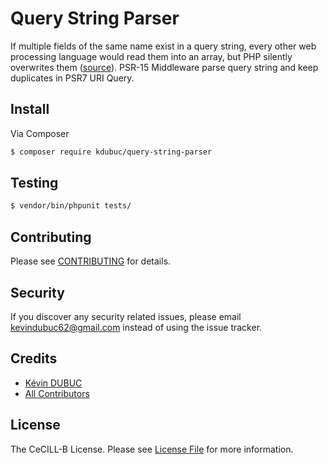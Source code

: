 # Query String Parser

If multiple fields of the same name exist in a query string, every other web processing language would read them into an array, but PHP silently overwrites them ([source](https://www.php.net/manual/en/function.parse-str.php#76792)). PSR-15 Middleware parse query string and keep duplicates in PSR7 URI Query.

## Install

Via Composer

``` bash
$ composer require kdubuc/query-string-parser
```

## Testing

``` bash
$ vendor/bin/phpunit tests/
```

## Contributing

Please see [CONTRIBUTING](.github/CONTRIBUTING.md) for details.

## Security

If you discover any security related issues, please email kevindubuc62@gmail.com instead of using the issue tracker.

## Credits

- [Kévin DUBUC](https://github.com/kdubuc)
- [All Contributors](https://github.com/kdubuc/query-string-parser/graphs/contributors)

## License

The CeCILL-B License. Please see [License File](LICENSE.md) for more information.